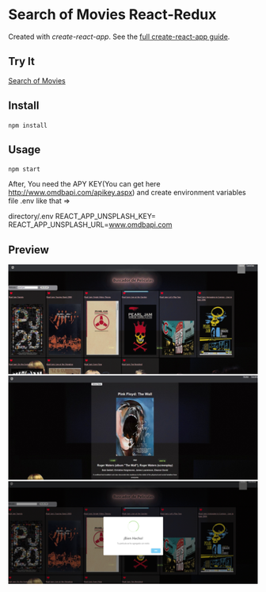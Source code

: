 # Search of Movies React-Redux


Created with *create-react-app*. See the [full create-react-app guide](https://github.com/facebookincubator/create-react-app/blob/master/packages/react-scripts/template/README.md).



Try It
---

[Search of Movies](https://github.com/hbonavota/All-Movies-React-Redux.git)



Install
---

`npm install`



Usage
---

`npm start` 

After, You need the APY KEY(You can get here http://www.omdbapi.com/apikey.aspx) and create environment variables file .env like that =>

directory/.env
REACT_APP_UNSPLASH_KEY=
REACT_APP_UNSPLASH_URL=www.omdbapi.com

Preview
---
![Buscador](./img/captura.PNG)
![Detalle de la pelicula](./img/detail.jpg)
![Mensaje de confirmación](./img/capturaAlert.png)


